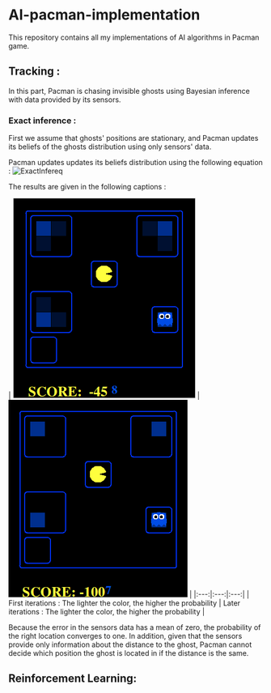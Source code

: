 # AI-pacman-implementation
This repository contains all my implementations of AI algorithms in Pacman game.

## Tracking :
In this part, Pacman is chasing invisible ghosts using Bayesian inference with data provided by its sensors.
### Exact inference :
First we assume that ghosts' positions are stationary, and Pacman updates its beliefs of the ghosts distribution using only sensors' data.

Pacman updates updates its beliefs distribution using the following equation :
![ExactInfereq](/img/tracking/exactinferenceupdate.gif)


The results are given in the following captions :

| ![Firstiter](/img/tracking/1.png) | ![Lateriter](/img/tracking/2.png) |
|:---:|:---:|:---:|
| First iterations : The lighter the color, the higher the probability | Later iterations : The lighter the color, the higher the probability |

Because the error in the sensors data has a mean of zero, the probability of the right location converges to one.
In addition, given that the sensors provide only information about the distance to the ghost, Pacman cannot decide which position the ghost is located in if the distance is the same.






## Reinforcement Learning:
